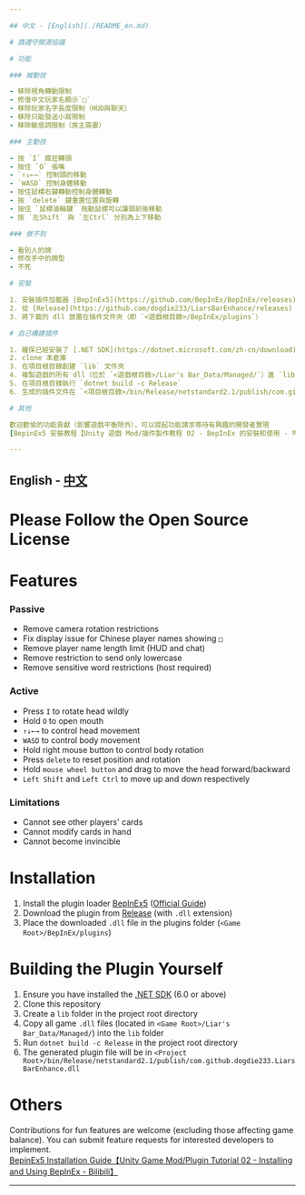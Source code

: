 ```yaml
---

## 中文 - [English](./README_en.md)

# 請遵守開源協議

# 功能

### 被動技

- 移除視角轉動限制
- 修復中文玩家名顯示`□`
- 移除玩家名字長度限制（HUD與聊天）
- 移除只能發送小寫限制
- 移除敏感詞限制（房主需要）

### 主動技

- 按 `I` 瘋狂轉頭
- 按住 `O` 張嘴
- `↑↓←→` 控制頭的移動
- `WASD` 控制身體移動
- 按住鼠標右鍵轉動控制身體轉動
- 按 `delete` 鍵重置位置與旋轉
- 按住 `鼠標滾輪鍵` 拖動鼠標可以讓頭前後移動
- 按 `左Shift` 與 `左Ctrl` 分別為上下移動

### 做不到

- 看別人的牌
- 修改手中的牌型
- 不死

# 安裝

1. 安裝插件加載器 [BepInEx5](https://github.com/BepInEx/BepInEx/releases)（[官方教程](https://docs.bepinex.dev/articles/user_guide/installation/index.html)）
2. 從 [Release](https://github.com/dogdie233/LiarsBarEnhance/releases) 下載插件本體（dll 後綴）
3. 將下載的 dll 放置在插件文件夾（即 `<遊戲根目錄>/BepInEx/plugins`）

# 自己構建插件

1. 確保已經安裝了 [.NET SDK](https://dotnet.microsoft.com/zh-cn/download)（6.0 或以上）
2. clone 本倉庫
3. 在項目根目錄創建 `lib` 文件夾
4. 複製遊戲的所有 dll（位於 `<遊戲根目錄>/Liar's Bar_Data/Managed/`）進 `lib` 文件夾
5. 在項目根目錄執行 `dotnet build -c Release`
6. 生成的插件文件在 `<項目根目錄>/bin/Release/netstandard2.1/publish/com.github.dogdie233.LiarsBarEnhance.dll`

# 其他

歡迎歡愉的功能貢獻（影響遊戲平衡除外），可以提起功能請求等待有興趣的開發者實現  
[BepinEx5 安裝教程【Unity 遊戲 Mod/插件製作教程 02 - BepInEx 的安裝和使用 - 哔哩哔哩】](https://www.bilibili.com/read/cv8997496/)

---
```


## English - [中文](./README.md)

# Please Follow the Open Source License

# Features

### Passive

- Remove camera rotation restrictions
- Fix display issue for Chinese player names showing `□`
- Remove player name length limit (HUD and chat)
- Remove restriction to send only lowercase
- Remove sensitive word restrictions (host required)

### Active

- Press `I` to rotate head wildly
- Hold `O` to open mouth
- `↑↓←→` to control head movement
- `WASD` to control body movement
- Hold right mouse button to control body rotation
- Press `delete` to reset position and rotation
- Hold `mouse wheel button` and drag to move the head forward/backward
- `Left Shift` and `Left Ctrl` to move up and down respectively

### Limitations

- Cannot see other players' cards
- Cannot modify cards in hand
- Cannot become invincible

# Installation

1. Install the plugin loader [BepInEx5](https://github.com/BepInEx/BepInEx/releases) ([Official Guide](https://docs.bepinex.dev/articles/user_guide/installation/index.html))
2. Download the plugin from [Release](https://github.com/dogdie233/LiarsBarEnhance/releases) (with `.dll` extension)
3. Place the downloaded `.dll` file in the plugins folder (`<Game Root>/BepInEx/plugins`)

# Building the Plugin Yourself

1. Ensure you have installed the [.NET SDK](https://dotnet.microsoft.com/download) (6.0 or above)
2. Clone this repository
3. Create a `lib` folder in the project root directory
4. Copy all game `.dll` files (located in `<Game Root>/Liar's Bar_Data/Managed/`) into the `lib` folder
5. Run `dotnet build -c Release` in the project root directory
6. The generated plugin file will be in `<Project Root>/bin/Release/netstandard2.1/publish/com.github.dogdie233.LiarsBarEnhance.dll`

# Others

Contributions for fun features are welcome (excluding those affecting game balance). You can submit feature requests for interested developers to implement.  
[BepinEx5 Installation Guide【Unity Game Mod/Plugin Tutorial 02 - Installing and Using BepInEx - Bilibili】](https://www.bilibili.com/read/cv8997496/)

---
